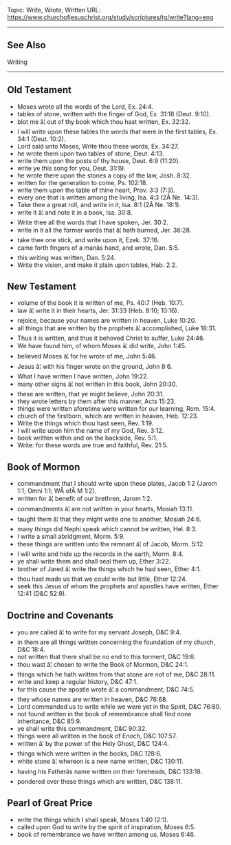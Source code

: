 Topic: Write, Wrote, Written
URL: https://www.churchofjesuschrist.org/study/scriptures/tg/write?lang=eng

---

## See Also

Writing

---

## Old Testament

- Moses wrote all the words of the Lord, Ex. 24:4.
- tables of stone, written with the finger of God, Ex. 31:18 (Deut. 9:10).
- blot me â¦ out of thy book which thou hast written, Ex. 32:32.
- I will write upon these tables the words that were in the first tables, Ex. 34:1 (Deut. 10:2).
- Lord said unto Moses, Write thou these words, Ex. 34:27.
- he wrote them upon two tables of stone, Deut. 4:13.
- write them upon the posts of thy house, Deut. 6:9 (11:20).
- write ye this song for you, Deut. 31:19.
- he wrote there upon the stones a copy of the law, Josh. 8:32.
- written for the generation to come, Ps. 102:18.
- write them upon the table of thine heart, Prov. 3:3 (7:3).
- every one that is written among the living, Isa. 4:3 (2Â Ne. 14:3).
- Take thee a great roll, and write in it, Isa. 8:1 (2Â Ne. 18:1).
- write it â¦ and note it in a book, Isa. 30:8.
- Write thee all the words that I have spoken, Jer. 30:2.
- write in it all the former words that â¦ hath burned, Jer. 36:28.
- take thee one stick, and write upon it, Ezek. 37:16.
- came forth fingers of a manâs hand, and wrote, Dan. 5:5.
- this writing was written, Dan. 5:24.
- Write the vision, and make it plain upon tables, Hab. 2:2.

## New Testament

- volume of the book it is written of me, Ps. 40:7 (Heb. 10:7).
- law â¦ write it in their hearts, Jer. 31:33 (Heb. 8:10; 10:16).
- rejoice, because your names are written in heaven, Luke 10:20.
- all things that are written by the prophets â¦ accomplished, Luke 18:31.
- Thus it is written, and thus it behoved Christ to suffer, Luke 24:46.
- We have found him, of whom Moses â¦ did write, John 1:45.
- believed Moses â¦ for he wrote of me, John 5:46.
- Jesus â¦ with his finger wrote on the ground, John 8:6.
- What I have written I have written, John 19:22.
- many other signs â¦ not written in this book, John 20:30.
- these are written, that ye might believe, John 20:31.
- they wrote letters by them after this manner, Acts 15:23.
- things were written aforetime were written for our learning, Rom. 15:4.
- church of the firstborn, which are written in heaven, Heb. 12:23.
- Write the things which thou hast seen, Rev. 1:19.
- I will write upon him the name of my God, Rev. 3:12.
- book written within and on the backside, Rev. 5:1.
- Write: for these words are true and faithful, Rev. 21:5.

## Book of Mormon

- commandment that I should write upon these plates, Jacob 1:2 (Jarom 1:1; Omni 1:1; WÂ ofÂ M 1:2).
- written for â¦ benefit of our brethren, Jarom 1:2.
- commandments â¦ are not written in your hearts, Mosiah 13:11.
- taught them â¦ that they might write one to another, Mosiah 24:6.
- many things did Nephi speak which cannot be written, Hel. 8:3.
- I write a small abridgment, Morm. 5:9.
- these things are written unto the remnant â¦ of Jacob, Morm. 5:12.
- I will write and hide up the records in the earth, Morm. 8:4.
- ye shall write them and shall seal them up, Ether 3:22.
- brother of Jared â¦ write the things which he had seen, Ether 4:1.
- thou hast made us that we could write but little, Ether 12:24.
- seek this Jesus of whom the prophets and apostles have written, Ether 12:41 (D&C 52:9).

## Doctrine and Covenants

- you are called â¦ to write for my servant Joseph, D&C 9:4.
- in them are all things written concerning the foundation of my church, D&C 18:4.
- not written that there shall be no end to this torment, D&C 19:6.
- thou wast â¦ chosen to write the Book of Mormon, D&C 24:1.
- things which he hath written from that stone are not of me, D&C 28:11.
- write and keep a regular history, D&C 47:1.
- for this cause the apostle wrote â¦ a commandment, D&C 74:5.
- they whose names are written in heaven, D&C 76:68.
- Lord commanded us to write while we were yet in the Spirit, D&C 76:80.
- not found written in the book of remembrance shall find none inheritance, D&C 85:9.
- ye shall write this commandment, D&C 90:32.
- things were all written in the book of Enoch, D&C 107:57.
- written â¦ by the power of the Holy Ghost, D&C 124:4.
- things which were written in the books, D&C 128:6.
- white stone â¦ whereon is a new name written, D&C 130:11.
- having his Fatherâs name written on their foreheads, D&C 133:18.
- pondered over these things which are written, D&C 138:11.

## Pearl of Great Price

- write the things which I shall speak, Moses 1:40 (2:1).
- called upon God to write by the spirit of inspiration, Moses 6:5.
- book of remembrance we have written among us, Moses 6:46.

